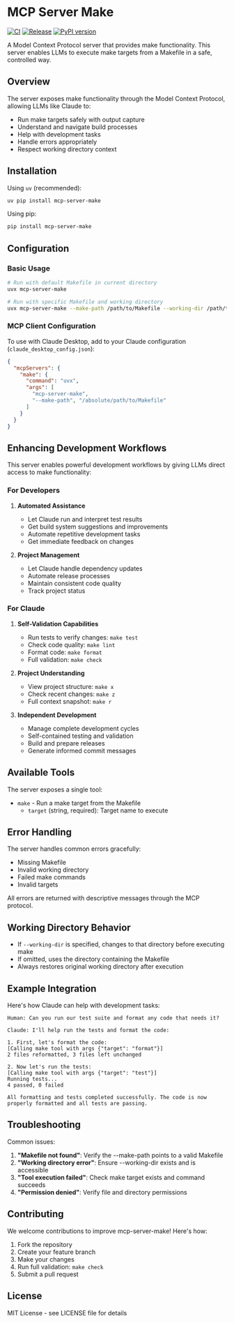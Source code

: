 # MCP Server Make

[![CI](https://github.com/wrale/mcp-server-make/actions/workflows/ci.yml/badge.svg)](https://github.com/wrale/mcp-server-make/actions/workflows/ci.yml)
[![Release](https://github.com/wrale/mcp-server-make/actions/workflows/release.yml/badge.svg)](https://github.com/wrale/mcp-server-make/actions/workflows/release.yml)
[![PyPI version](https://badge.fury.io/py/mcp-server-make.svg)](https://badge.fury.io/py/mcp-server-make)

A Model Context Protocol server that provides make functionality. This server enables LLMs to execute make targets from a Makefile in a safe, controlled way.

## Overview

The server exposes make functionality through the Model Context Protocol, allowing LLMs like Claude to:
- Run make targets safely with output capture
- Understand and navigate build processes
- Help with development tasks
- Handle errors appropriately
- Respect working directory context

## Installation

Using `uv` (recommended):
```bash
uv pip install mcp-server-make
```

Using pip:
```bash
pip install mcp-server-make
```

## Configuration

### Basic Usage
```bash
# Run with default Makefile in current directory
uvx mcp-server-make

# Run with specific Makefile and working directory
uvx mcp-server-make --make-path /path/to/Makefile --working-dir /path/to/working/dir
```

### MCP Client Configuration 

To use with Claude Desktop, add to your Claude configuration (`claude_desktop_config.json`):

```json
{
  "mcpServers": {
    "make": {
      "command": "uvx",
      "args": [
        "mcp-server-make",
        "--make-path", "/absolute/path/to/Makefile"
      ]
    }
  }
}
```

## Enhancing Development Workflows

This server enables powerful development workflows by giving LLMs direct access to make functionality:

### For Developers

1. **Automated Assistance**
   - Let Claude run and interpret test results 
   - Get build system suggestions and improvements
   - Automate repetitive development tasks
   - Get immediate feedback on changes

2. **Project Management**
   - Let Claude handle dependency updates
   - Automate release processes
   - Maintain consistent code quality
   - Track project status

### For Claude

1. **Self-Validation Capabilities**
   - Run tests to verify changes: `make test`
   - Check code quality: `make lint`
   - Format code: `make format`
   - Full validation: `make check`

2. **Project Understanding**
   - View project structure: `make x`
   - Check recent changes: `make z`
   - Full context snapshot: `make r`

3. **Independent Development**
   - Manage complete development cycles
   - Self-contained testing and validation
   - Build and prepare releases
   - Generate informed commit messages

## Available Tools

The server exposes a single tool:

- `make` - Run a make target from the Makefile
    - `target` (string, required): Target name to execute

## Error Handling

The server handles common errors gracefully:
- Missing Makefile
- Invalid working directory
- Failed make commands
- Invalid targets

All errors are returned with descriptive messages through the MCP protocol.

## Working Directory Behavior

- If `--working-dir` is specified, changes to that directory before executing make
- If omitted, uses the directory containing the Makefile
- Always restores original working directory after execution

## Example Integration

Here's how Claude can help with development tasks:

```
Human: Can you run our test suite and format any code that needs it?

Claude: I'll help run the tests and format the code:

1. First, let's format the code:
[Calling make tool with args {"target": "format"}]
2 files reformatted, 3 files left unchanged

2. Now let's run the tests:
[Calling make tool with args {"target": "test"}]
Running tests...
4 passed, 0 failed

All formatting and tests completed successfully. The code is now properly formatted and all tests are passing.
```

## Troubleshooting

Common issues:

1. **"Makefile not found"**: Verify the --make-path points to a valid Makefile
2. **"Working directory error"**: Ensure --working-dir exists and is accessible
3. **"Tool execution failed"**: Check make target exists and command succeeds
4. **"Permission denied"**: Verify file and directory permissions

## Contributing

We welcome contributions to improve mcp-server-make! Here's how:

1. Fork the repository
2. Create your feature branch
3. Make your changes
4. Run full validation: `make check`
5. Submit a pull request

## License

MIT License - see LICENSE file for details
